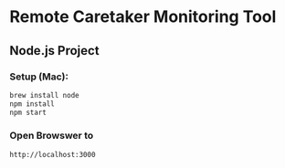 # Remote Caretaker Monitoring Tool

## Node.js Project

### Setup (Mac):

```sh
brew install node
npm install
npm start
```

### Open Browswer to
```
http://localhost:3000 
```
